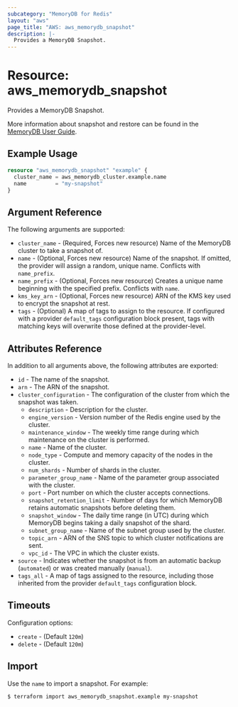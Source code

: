 ```yaml
---
subcategory: "MemoryDB for Redis"
layout: "aws"
page_title: "AWS: aws_memorydb_snapshot"
description: |-
  Provides a MemoryDB Snapshot.
---
```


# Resource: aws_memorydb_snapshot

Provides a MemoryDB Snapshot.

More information about snapshot and restore can be found in the [MemoryDB User Guide](https://docs.aws.amazon.com/memorydb/latest/devguide/snapshots.html).

## Example Usage

```terraform
resource "aws_memorydb_snapshot" "example" {
  cluster_name = aws_memorydb_cluster.example.name
  name         = "my-snapshot"
}
```

## Argument Reference

The following arguments are supported:

* `cluster_name` - (Required, Forces new resource) Name of the MemoryDB cluster to take a snapshot of.
* `name` - (Optional, Forces new resource) Name of the snapshot. If omitted, the provider will assign a random, unique name. Conflicts with `name_prefix`.
* `name_prefix` - (Optional, Forces new resource) Creates a unique name beginning with the specified prefix. Conflicts with `name`.
* `kms_key_arn` - (Optional, Forces new resource) ARN of the KMS key used to encrypt the snapshot at rest.
* `tags` - (Optional) A map of tags to assign to the resource. If configured with a provider `default_tags` configuration block present, tags with matching keys will overwrite those defined at the provider-level.

## Attributes Reference

In addition to all arguments above, the following attributes are exported:

* `id` - The name of the snapshot.
* `arn` - The ARN of the snapshot.
* `cluster_configuration` - The configuration of the cluster from which the snapshot was taken.
    * `description` - Description for the cluster.
    * `engine_version` - Version number of the Redis engine used by the cluster.
    * `maintenance_window` - The weekly time range during which maintenance on the cluster is performed.
    * `name` - Name of the cluster.
    * `node_type` - Compute and memory capacity of the nodes in the cluster.
    * `num_shards` - Number of shards in the cluster.
    * `parameter_group_name` - Name of the parameter group associated with the cluster.
    * `port` - Port number on which the cluster accepts connections.
    * `snapshot_retention_limit` - Number of days for which MemoryDB retains automatic snapshots before deleting them.
    * `snapshot_window` - The daily time range (in UTC) during which MemoryDB begins taking a daily snapshot of the shard.
    * `subnet_group_name` - Name of the subnet group used by the cluster.
    * `topic_arn` - ARN of the SNS topic to which cluster notifications are sent.
    * `vpc_id` - The VPC in which the cluster exists.
* `source` - Indicates whether the snapshot is from an automatic backup (`automated`) or was created manually (`manual`).
* `tags_all` - A map of tags assigned to the resource, including those inherited from the provider `default_tags` configuration block.

## Timeouts

Configuration options:

- `create` - (Default `120m`)
- `delete` - (Default `120m`)

## Import

Use the `name` to import a snapshot. For example:

```
$ terraform import aws_memorydb_snapshot.example my-snapshot
```
